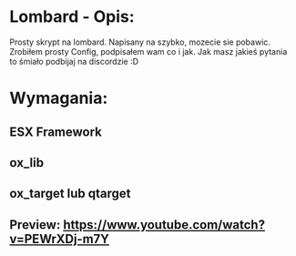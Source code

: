 # Lombard - Opis:
Prosty skrypt na lombard. Napisany na szybko, mozecie sie pobawic. Zrobiłem prosty Config, podpisałem wam co i jak.  Jak masz jakieś pytania to śmiało podbijaj na discordzie :D

# Wymagania:
## ESX Framework
## ox_lib
## ox_target lub qtarget

## Preview: https://www.youtube.com/watch?v=PEWrXDj-m7Y
